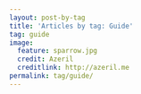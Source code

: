```yaml
---
layout: post-by-tag
title: 'Articles by tag: Guide'
tag: guide
image:
  feature: sparrow.jpg
  credit: Azeril
  creditlink: http://azeril.me
permalink: tag/guide/  
---
```

